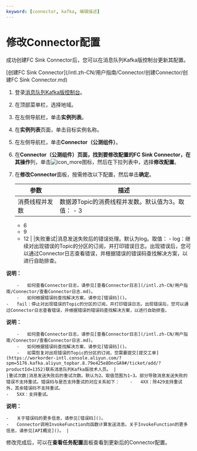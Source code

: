 ```yaml
---
keyword: [connector, kafka, 编辑描述]
---
```


# 修改Connector配置

成功创建FC Sink Connector后，您可以在消息队列Kafka版控制台更新其配置。

[创建FC Sink Connector](/intl.zh-CN/用户指南/Connector/创建Connector/创建FC Sink Connector.md)

1.  登录[消息队列Kafka版控制台](https://kafka.console.aliyun.com/?spm=a2c4g.11186623.2.22.6bf72638IfKzDm)。

2.  在顶部菜单栏，选择地域。

3.  在左侧导航栏，单击**实例列表**。

4.  在**实例列表**页面，单击目标实例名称。

5.  在左侧导航栏，单击**Connector（公测组件）**。

6.  在**Connector（公测组件）**页面，找到要修改配置的FC Sink Connector，在其**操作**列，单击![icon_more](https://static-aliyun-doc.oss-accelerate.aliyuncs.com/assets/img/zh-CN/8046936061/p185678.png)图标，然后在下拉列表中，选择**修改配置**。

7.  在**修改Connector**面板，按需修改以下配置，然后单击**确定**。

    |参数|描述|
    |--|--|
    |消费线程并发数|数据源Topic的消费线程并发数。默认值为3。取值：    -   3
    -   6
    -   9
    -   12 |
    |失败重试|消息发送失败后的错误处理。默认为log。取值：    -   log：继续对出现错误的Topic的分区的订阅，并打印错误日志。出现错误后，您可以通过Connector日志查看错误，并根据错误的错误码查找解决方案，以进行自助排查。

**说明：**

        -   如何查看Connector日志，请参见[查看Connector日志](/intl.zh-CN/用户指南/Connector/查看Connector日志.md)。
        -   如何根据错误码查找解决方案，请参见[错误码]()。
    -   fail：停止对出现错误的Topic的分区的订阅，并打印错误日志。出现错误后，您可以通过Connector日志查看错误，并根据错误的错误码查找解决方案，以进行自助排查。

**说明：**

        -   如何查看Connector日志，请参见[查看Connector日志](/intl.zh-CN/用户指南/Connector/查看Connector日志.md)。
        -   如何根据错误码查找解决方案，请参见[错误码]()。
        -   如需恢复对出现错误的Topic的分区的订阅，您需要提交[提交工单](https://workorder-intl.console.aliyun.com/?spm=5176.kafka.aliyun_topbar.8.79e425e8DncGA9#/ticket/add/?productId=1352)联系消息队列Kafka版技术人员。 |
    |重试次数|消息发送失败后的重试次数。默认为2。取值范围为1~3。部分导致消息发送失败的错误不支持重试。错误码与是否支持重试的对应关系如下：    -   4XX：除429支持重试外，其余错误码不支持重试。
    -   5XX：支持重试。
**说明：**

    -   关于错误码的更多信息，请参见[错误码]()。
    -   Connector调用InvokeFunction向函数计算发送消息。关于InvokeFunction的更多信息，请参见[API概览]()。 |


修改完成后，可以在**查看任务配置**面板查看到更新后的Connector配置。

